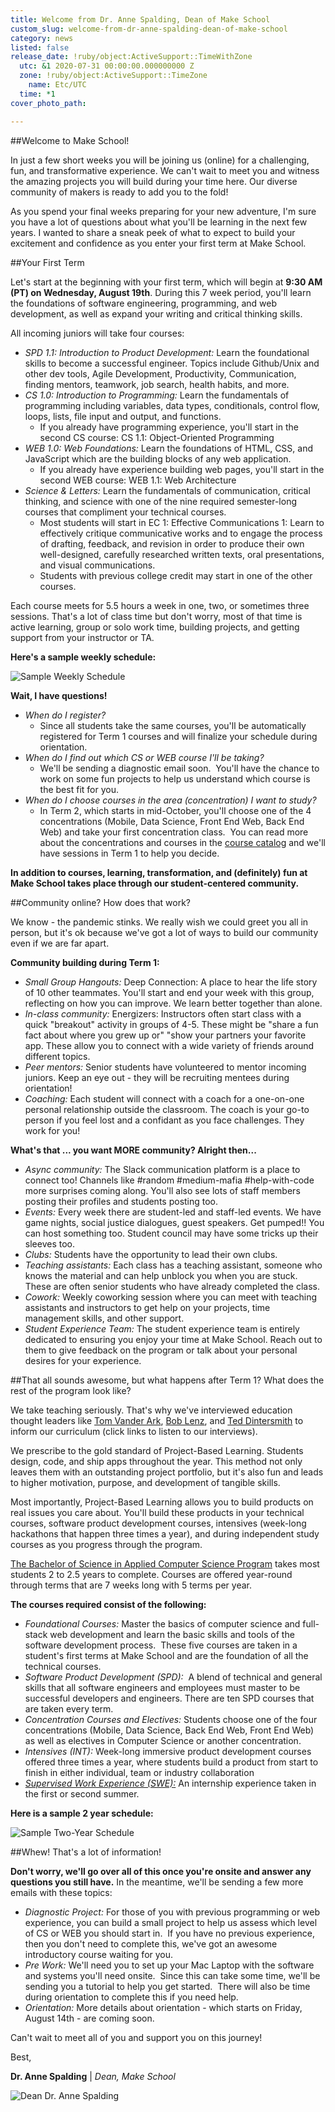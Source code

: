 ```yaml
---
title: Welcome from Dr. Anne Spalding, Dean of Make School
custom_slug: welcome-from-dr-anne-spalding-dean-of-make-school
category: news
listed: false
release_date: !ruby/object:ActiveSupport::TimeWithZone
  utc: &1 2020-07-31 00:00:00.000000000 Z
  zone: !ruby/object:ActiveSupport::TimeZone
    name: Etc/UTC
  time: *1
cover_photo_path: 

---
```

##Welcome to Make School!

In just a few short weeks you will be joining us (online) for a challenging, fun, and transformative experience. We can't wait to meet you and witness the amazing projects you will build during your time here. Our diverse community of makers is ready to add you to the fold!

As you spend your final weeks preparing for your new adventure, I'm sure you have a lot of questions about what you'll be learning in the next few years. I wanted to share a sneak peek of what to expect to build your excitement and confidence as you enter your first term at Make School.

##Your First Term

Let's start at the beginning with your first term, which will begin at **9:30 AM (PT) on Wednesday, August 19th**. During this 7 week period, you'll learn the foundations of software engineering, programming, and web development, as well as expand your writing and critical thinking skills.

All incoming juniors will take four courses:

- *SPD 1.1: Introduction to Product Development:* Learn the foundational skills to become a successful engineer. Topics include Github/Unix and other dev tools, Agile Development, Productivity, Communication, finding mentors, teamwork, job search, health habits, and more.
- *CS 1.0: Introduction to Programming:* Learn the fundamentals of programming including variables, data types, conditionals, control flow, loops, lists, file input and output, and functions.
   - If you already have programming experience, you'll start in the second CS course: CS 1.1: Object-Oriented Programming 
- *WEB 1.0: Web Foundations:* Learn the foundations of HTML, CSS, and JavaScript which are the building blocks of any web application. 
   - If you already have experience building web pages, you'll start in the second WEB course: WEB 1.1: Web Architecture 
- *Science & Letters:* Learn the fundamentals of communication, critical thinking, and science with one of the nine required semester-long courses that compliment your technical courses.
   - Most students will start in EC 1: Effective Communications 1: Learn to effectively critique communicative works and to engage the process of drafting, feedback, and revision in order to produce their own well-designed, carefully researched written texts, oral presentations, and visual communications.
   - Students with previous college credit may start in one of the other courses.

Each course meets for 5.5 hours a week in one, two, or sometimes three sessions. That's a lot of class time but don't worry, most of that time is active learning, group or solo work time, building projects, and getting support from your instructor or TA.

**Here's a sample weekly schedule:**

![Sample Weekly Schedule](https://res.cloudinary.com/makeschool/image/upload/v1596226410/Blog/welcome-message-sample-weekly-schedule.png "Sample Weekly Schedule")

**Wait, I have questions!**

- *When do I register?*
   - Since all students take the same courses, you'll be automatically registered for Term 1 courses and will finalize your schedule during orientation. 
- *When do I find out which CS or WEB course I'll be taking?*
   - We'll be sending a diagnostic email soon.  You'll have the chance to work on some fun projects to help us understand which course is the best fit for you. 
- *When do I choose courses in the area (concentration) I want to study?*
   - In Term 2, which starts in mid-October, you'll choose one of the 4 concentrations (Mobile, Data Science, Front End Web, Back End Web) and take your first concentration class.  You can read more about the concentrations and courses in the [course catalog](https://docs.google.com/document/d/1a1i2jwXqx__URpWvUf8z8E9iwcdJ05QsPnbjs7Z83Us/preview#heading=h.pwf4kehdczyo) and we'll have sessions in Term 1 to help you decide.

**In addition to courses, learning, transformation, and (definitely) fun at Make School takes place through our student-centered community.**

##Community online? How does that work?

We know - the pandemic stinks. We really wish we could greet you all in person, but it's ok because we've got a lot of ways to build our community even if we are far apart.

**Community building during Term 1:**

- *Small Group Hangouts:* Deep Connection: A place to hear the life story of 10 other teammates. You'll start and end your week with this group, reflecting on how you can improve. We learn better together than alone.
- *In-class community:* Energizers: Instructors often start class with a quick "breakout" activity in groups of 4-5. These might be "share a fun fact about where you grew up or" "show your partners your favorite app. These allow you to connect with a wide variety of friends around different topics.
- *Peer mentors:* Senior students have volunteered to mentor incoming juniors. Keep an eye out - they will be recruiting mentees during orientation!
- *Coaching:* Each student will connect with a coach for a one-on-one personal relationship outside the classroom. The coach is your go-to person if you feel lost and a confidant as you face challenges. They work for you!

**What's that ... you want MORE community? Alright then...**

- *Async community:* The Slack communication platform is a place to connect too! Channels like #random #medium-mafia #help-with-code more surprises coming along. You'll also see lots of staff members posting their profiles and students posting too.
- *Events:* Every week there are student-led and staff-led events. We have game nights, social justice dialogues, guest speakers. Get pumped!! You can host something too. Student council may have some tricks up their sleeves too.
- *Clubs:* Students have the opportunity to lead their own clubs.
- *Teaching assistants:* Each class has a teaching assistant, someone who knows the material and can help unblock you when you are stuck. These are often senior students who have already completed the class.
- *Cowork:* Weekly coworking session where you can meet with teaching assistants and instructors to get help on your projects, time management skills, and other support.
- *Student Experience Team:* The student experience team is entirely dedicated to ensuring you enjoy your time at Make School. Reach out to them to give feedback on the program or talk about your personal desires for your experience.

##That all sounds awesome, but what happens after Term 1? What does the rest of the program look like?

We take teaching seriously. That's why we've interviewed education thought leaders like [Tom Vander Ark](https://soundcloud.com/positivity-dan/teaching-tom-vander-ark-on-agency-self-directed-learning-and-inspiration), [Bob Lenz](https://soundcloud.com/positivity-dan/project-based-learning-bob-lenz-on-how-project-design-can-help-you-grow), and [Ted Dintersmith](https://soundcloud.com/positivity-dan/learning-to-innovate-ted-dintersmith-on-teaching-creativity-and-how-to-face-ambiguity) to inform our curriculum (click links to listen to our interviews).

We prescribe to the gold standard of Project-Based Learning. Students design, code, and ship apps throughout the year. This method not only leaves them with an outstanding project portfolio, but it's also fun and leads to higher motivation, purpose, and development of tangible skills.

Most importantly, Project-Based Learning allows you to build products on real issues you care about. You'll build these products in your technical courses, software product development courses, intensives (week-long hackathons that happen three times a year), and during independent study courses as you progress through the program.

[The Bachelor of Science in Applied Computer Science Program](https://docs.google.com/document/d/1a1i2jwXqx__URpWvUf8z8E9iwcdJ05QsPnbjs7Z83Us/preview#heading=h.8jlvxjwqssgs) takes most students 2 to 2.5 years to complete. Courses are offered year-round through terms that are 7 weeks long with 5 terms per year.

**The courses required consist of the following:**

- *Foundational Courses:* Master the basics of computer science and full-stack web development and learn the basic skills and tools of the software development process.  These five courses are taken in a student's first terms at Make School and are the foundation of all the technical courses.
- *Software Product Development (SPD):*  A blend of technical and general skills that all software engineers and employees must master to be successful developers and engineers. There are ten SPD courses that are taken every term.
- *Concentration Courses and Electives:* Students choose one of the four concentrations (Mobile, Data Science, Back End Web, Front End Web) as well as electives in Computer Science or another concentration.
- *Intensives (INT):* Week-long immersive product development courses offered three times a year, where students build a product from start to finish in either individual, team or industry collaboration
- <u>*Supervised Work Experience (SWE):*</u> An internship experience taken in the first or second summer.

**Here is a sample 2 year schedule:**

![Sample Two-Year Schedule](https://res.cloudinary.com/makeschool/image/upload/v1596226410/Blog/welcome-message-sample_2-year-schedule.png "Sample Two-Year Schedule")

##Whew! That's a lot of information!

**Don't worry, we'll go over all of this once you're onsite and answer any questions you still have.** In the meantime, we'll be sending a few more emails with these topics:

- *Diagnostic Project:* For those of you with previous programming or web experience, you can build a small project to help us assess which level of CS or WEB you should start in.  If you have no previous experience, then you don't need to complete this, we've got an awesome introductory course waiting for you.
- *Pre Work:* We'll need you to set up your Mac Laptop with the software and systems you'll need onsite.  Since this can take some time, we'll be sending you a tutorial to help you get started.  There will also be time during orientation to complete this if you need help.
- *Orientation:* More details about orientation - which starts on Friday, August 14th - are coming soon.

Can't wait to meet all of you and support you on this journey!

Best,

**Dr. Anne Spalding** | _Dean, Make School_

![Dean Dr. Anne Spalding](https://res.cloudinary.com/makeschool/image/upload/v1566331962/Faculty/Spalding_Anne.jpg "Dean Dr. Anne Spalding")